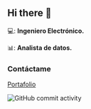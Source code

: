 ## Hi there 👋

💻: **Ingeniero Electrónico.**

📊: **Analista de datos.**

### Contáctame
[Portafolio](https://andresrugeles.github.io/portfolio/)

![GitHub commit activity](https://img.shields.io/github/commit-activity/y/AndresRugeles/AndresRugeles)


